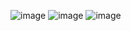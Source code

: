 ![image](https://github.com/user-attachments/assets/c26812fd-6675-4917-8611-7e3d05a716c7)
![image](https://github.com/user-attachments/assets/01f1bab8-f2cd-4cdd-bf23-3a1d58e24188)
![image](https://github.com/user-attachments/assets/78dc3edf-6157-435a-ad0a-33421f6f956f)
